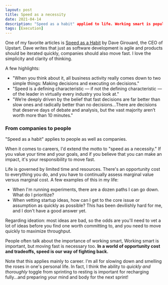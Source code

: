 ```yaml
---
layout: post
title: Speed as a necessity
date: 2021-04-14
description: "Speed as a habit" applied to life. Working smart is popular, but working hard is crucial.
tags: [Execution]
---
```

One of my favorite articles is [Speed as a Habit](https://review.firstround.com/speed-as-a-habit) by Dave Girouard, the CEO of Upstart. Dave writes that just as software development is agile and products should be iterated quickly, companies should also move fast. I love the simplicity and clarity of thinking.

A few highlights:
- "When you think about it, all business activity really comes down to two simple things: Making decisions and executing on decisions."
- "Speed is a defining characteristic — if not the defining characteristic — of the leader in virtually every industry you look at."
- "We’re deeply driven by the belief that fast decisions are far better than slow ones and radically better than no decisions...There are decisions that deserve days of debate and analysis, but the vast majority aren’t worth more than 10 minutes."

### From companies to people
"Speed as a habit" applies to people as well as companies.

When it comes to careers, I'd extend the motto to "speed as a necessity." If you value your time and your goals, and if you believe that you can make an impact, it's your responsibility to move fast.

Life is governed by limited time and resources. There's an opportunity cost to everything you do, and you have to continually assess marginal value versus marginal cost. A few examples of this in my life:
- When I'm running experiments, there are a dozen paths I can go down. What do I prioritize?
- When vetting startup ideas, how can I get to the core issue or assumption as quickly as possible? This has been devilishly hard for me, and I don't have a good answer yet.

Regarding ideation: most ideas are bad, so the odds are you'll need to vet a lot of ideas before you find one worth committing to, and you need to move quickly to maximize throughput.

People often talk about the importance of working smart, Working smart is important, but moving fast is necessary too. **In a world of opportunity cost and tradeoffs, speed is our way of fighting back.**

Note that this applies mainly to career. I'm all for slowing down and smelling the roses in one's personal life. In fact, I think the ability to *quickly and thoroughly* toggle from sprinting to resting is important for recharging fully...and preparing your mind and body for the next sprint!
